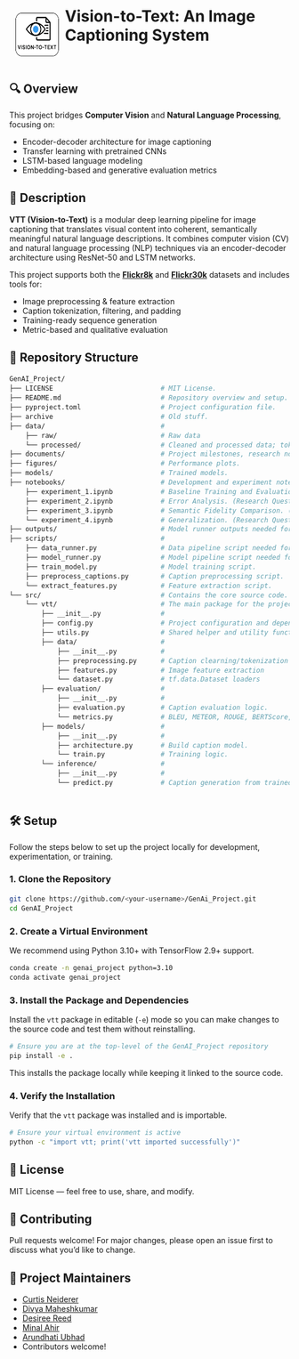 <h1>
    <img src="./vtt_logo.png" alt="GHLightLogo" align="left" alt="Sample Image" class="image-left" width="80" height="80" style="padding: 10px;"/>
    Vision-to-Text: An Image Captioning System
</h1>
<br>

## 🔍 Overview

This project bridges **Computer Vision** and **Natural Language Processing**, focusing on:

- Encoder-decoder architecture for image captioning
- Transfer learning with pretrained CNNs
- LSTM-based language modeling
- Embedding-based and generative evaluation metrics

## 📌 Description

**VTT (Vision-to-Text)** is a modular deep learning pipeline for image captioning that translates visual content into coherent, semantically meaningful natural language descriptions. It combines computer vision (CV) and natural language processing (NLP) techniques via an encoder-decoder architecture using ResNet-50 and LSTM networks.

This project supports both the **[Flickr8k](https://www.kaggle.com/datasets/adityajn105/flickr8k)** and **[Flickr30k](https://www.kaggle.com/datasets/awsaf49/flickr30k-dataset)** datasets and includes tools for:
- Image preprocessing & feature extraction
- Caption tokenization, filtering, and padding
- Training-ready sequence generation
- Metric-based and qualitative evaluation


## 📁 Repository Structure

```bash
GenAI_Project/
├── LICENSE                           # MIT License.
├── README.md                         # Repository overview and setup.
├── pyproject.toml                    # Project configuration file.
├── archive                           # Old stuff.
├── data/                             # 
    ├── raw/                          # Raw data
    └── processed/                    # Cleaned and processed data; tokenizers.
├── documents/                        # Project milestones, research notes, etc.
├── figures/                          # Performance plots.
├── models/                           # Trained models.
├── notebooks/                        # Development and experiment notebooks.
    ├── experiment_1.ipynb            # Baseline Training and Evaluation. (Research Question 1) 
    ├── experiment_2.ipynb            # Error Analysis. (Research Questions 2 and 4)
    ├── experiment_3.ipynb            # Semantic Fidelity Comparison. (Research Question 3)
    └── experiment_4.ipynb            # Generalization. (Research Question 1)
├── outputs/                          # Model runner outputs needed for Milestone 3.
├── scripts/                          # 
    ├── data_runner.py                # Data pipeline script needed for Milestone 2.
    ├── model_runner.py               # Model pipeline script needed for Milestone 3.
    ├── train_model.py                # Model training script.
    ├── preprocess_captions.py        # Caption preprocessing script.
    └── extract_features.py           # Feature extraction script.
└── src/                              # Contains the core source code.
    └── vtt/                          # The main package for the project.
        ├── __init__.py               #
        ├── config.py                 # Project configuration and dependencies.
        ├── utils.py                  # Shared helper and utility functions.
        ├── data/                     #
            ├── __init__.py           #
            ├── preprocessing.py      # Caption clearning/tokenization
            ├── features.py           # Image feature extraction
            └── dataset.py            # tf.data.Dataset loaders
        ├── evaluation/               #
            ├── __init__.py           #
            ├── evaluation.py         # Caption evaluation logic.
            └── metrics.py            # BLEU, METEOR, ROUGE, BERTScore, CLIPScore, etc.
        ├── models/                   #
            ├── __init__.py           #
            ├── architecture.py       # Build caption model.
            └── train.py              # Training logic.       
        └── inference/                #
            ├── __init__.py           #
            └── predict.py            # Caption generation from trained model.
        

```

## 🛠 Setup

Follow the steps below to set up the project locally for development, experimentation, or training.

### 1. Clone the Repository

```bash
git clone https://github.com/<your-username>/GenAi_Project.git
cd GenAI_Project
```

### 2. Create a Virtual Environment 

We recommend using Python 3.10+ with TensorFlow 2.9+ support.

```bash
conda create -n genai_project python=3.10
conda activate genai_project
```

### 3. Install the Package and Dependencies

Install the `vtt` package in editable (`-e`) mode so you can make changes to the source code and test them without reinstalling.

```bash
# Ensure you are at the top-level of the GenAI_Project repository
pip install -e .
```

This installs the package locally while keeping it linked to the source code.

### 4. Verify the Installation

Verify that the `vtt` package was installed and is importable.

```bash
# Ensure your virtual environment is active
python -c "import vtt; print('vtt imported successfully')"
```

## 📄 License
MIT License — feel free to use, share, and modify.

## 🤝 Contributing
Pull requests welcome! For major changes, please open an issue first to discuss what you’d like to change.

## 🧠 Project Maintainers
- [Curtis Neiderer](mailto:neiderer.c@northeastern.edu)
- [Divya Maheshkumar](maheshkumar.d@northeastern.edu)
- [Desiree Reed](reed.des@northeastern.edu)
- [Minal Ahir](ahir.m@northeastern.edu")
- [Arundhati Ubhad]("ubhad.a@northeastern.edu")
- Contributors welcome!